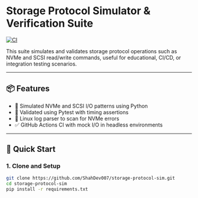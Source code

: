 # Storage Protocol Simulator & Verification Suite

[![CI](https://github.com/ShahDev007/storage-protocol-sim/actions/workflows/ci.yml/badge.svg)](https://github.com/ShahDev007/storage-protocol-sim/actions)

This suite simulates and validates storage protocol operations such as NVMe and SCSI read/write commands, useful for educational, CI/CD, or integration testing scenarios.

---

## 📦 Features

- 🔁 Simulated NVMe and SCSI I/O patterns using Python
- 🧪 Validated using Pytest with timing assertions
- 📝 Linux log parser to scan for NVMe errors
- ✅ GitHub Actions CI with mock I/O in headless environments

---

## 🚀 Quick Start

### 1. Clone and Setup

```bash
git clone https://github.com/ShahDev007/storage-protocol-sim.git
cd storage-protocol-sim
pip install -r requirements.txt
